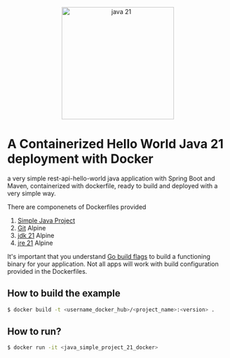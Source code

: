 <p align="center"><img src="https://media.licdn.com/dms/image/D5612AQHBvAU4QyKoAw/article-cover_image-shrink_720_1280/0/1695141734518?e=2147483647&v=beta&t=Pj_0UCFFdJR9t1r-J145TmD_YfPbHtA6aoXeQQAWjD4" alt="java 21" width="256px"/></p>

# A Containerized Hello World Java 21 deployment with Docker

a very simple rest-api-hello-world java application with Spring Boot and Maven, containerized with dockerfile, ready to build and deployed with a very simple way.

There are componenets of Dockerfiles provided

1. [Simple Java Project](https://github.com/joel2064/java_p1) 
2. [Git](https://hub.docker.com/r/alpine/git) Alpine
3. [jdk 21](https://hub.docker.com/layers/library/maven/3-eclipse-temurin-21-alpine/images/sha256-0f8cdcd68a68c621f6676d8c09a5e6779640005fba7ea873fc978dc2cd8d508f/) Alpine
4. [jre 21](https://hub.docker.com/layers/library/eclipse-temurin/21-jre-alpine/images/sha256-efdec7ae2b3e60bb253cdbe046249ddc07f3f0056837658616a94097f22a7449?context=explore) Alpine

It's important that you understand [Go build flags](https://pkg.go.dev/cmd/go#hdr-Compile_packages_and_dependencies) to build a functioning binary for your application. Not all apps will work with build configuration provided in the Dockerfiles.

## How to build the example

```bash
$ docker build -t <username_docker_hub>/<project_name>:<version> .
```

## How to run?

```bash
$ docker run -it <java_simple_project_21_docker>
```
